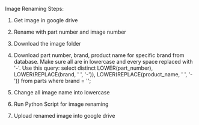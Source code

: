Image Renaming Steps:

1. Get image in google drive

2. Rename with part number and image number

3. Download the image folder

4. Download part number, brand, product name for specific brand from database. Make sure all are in lowercase and every space replaced with '-'. Use this query: 
select distinct LOWER(part_number), LOWER(REPLACE(brand, ' ', '-')), LOWER(REPLACE(product_name, ' ', '-')) from parts where brand = '';

5. Change all image name into lowercase

6. Run Python Script for image renaming

7. Upload renamed image into google drive
